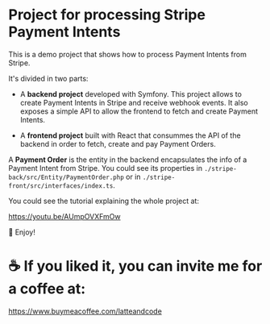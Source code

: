 # Project for processing Stripe Payment Intents

This is a demo project that shows how to process Payment Intents from Stripe.

It's divided in two parts:

- A **backend project** developed with Symfony. This project allows to create Payment Intents in Stripe and receive webhook events. It also exposes a simple API to allow the frontend to fetch and create Payment Intents.

- A **frontend project** built with React that consummes the API of the backend in order to fetch, create and pay Payment Orders.

A **Payment Order** is the entity in the backend encapsulates the info of a Payment Intent from Stripe. You could see its properties in `./stripe-back/src/Entity/PaymentOrder.php` or in `./stripe-front/src/interfaces/index.ts`.

You could see the tutorial explaining the whole project at:

https://youtu.be/AUmpOVXFmOw

💛 Enjoy!

# ☕️ If you liked it, you can invite me for a coffee at:

https://www.buymeacoffee.com/latteandcode
